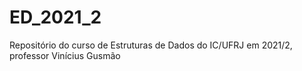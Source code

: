 # ED_2021_2
Repositório do curso de Estruturas de Dados do IC/UFRJ em 2021/2, professor Vinícius Gusmão

